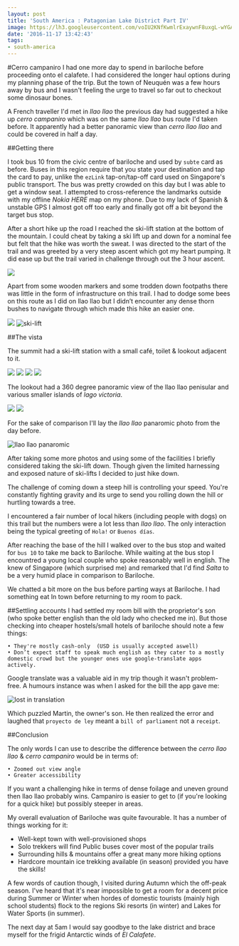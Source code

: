 ```yaml
---
layout: post
title: 'South America : Patagonian Lake District Part IV'
image: https://lh3.googleusercontent.com/voIU2KNfKwmlrExaywnF8uxgL-wYGAXKq9EsiVyDqzApemxbcvO11HBUZt5XEoITCZLC3EL183-GYPMblccRY_lvr6Gm-BCVn_Qe-hTXttzGkpnCEBlK-bRrvhOOIEkfJFZ5pnkqtgFM-hicVRYOinhL4fhgSklJIae_m_910_0MrYpb8IFPzHDxCg95U97xtWM7fHHSzCSkDHdHkSZ7asRDCso94EDnJBxBYZeYLG2tdn2p1hNFCuOU8AR2PjqKnvmldF6hVhLq0kmyup7kOZUdzV8BjhAN-vLaYDO7aiSu4K4HCbOfr47WTMIu1zjp7Q-550aK2AFdia06pcHGFWA5cX5MzBmcDOOpnvZIWAPKi96RjenPVJL--gm_aW7EAmLzJZyj9_HPhjsEkMyst-Ww5mPssJIfyslNSP9JnoiQoYsywsWff_ju7SJ30XYovP0ZhjoC5qux-XPduVhc0CswhwQHnabley5zYSr5GwUOICiPN5XF2ZyBgR3z3qKHY2mNmdyNxUzMRSMg3a9YCZMqG-2yRb-wcbZKj3NXmF2lbHDmU3JLfmEVEei0C8sb8QbGw2sUox_n3Nx6AykeDBYACqF-yC5Nuf2G5tNxTQ=w1560-h343-no
date: '2016-11-17 13:42:43'
tags:
- south-america
---
```


#Cerro campaniro
I had one more day to spend in bariloche before proceeding onto el calafete. I had considered the longer haul options during my planning phase of the trip. But the town of Neuquén was a few hours away by bus and I wasn't feeling the urge to travel so far out to checkout some dinosaur bones.

<map of the region>

A French traveller I'd met in *llao llao* the previous day had suggested a hike up *cerro campaniro* which was on the same *llao llao* bus route I'd taken before. It apparently had a better panoramic view than *cerro llao llao* and  could be covered in half a day.

##Getting there

I took bus 10 from the civic centre of bariloche and used by `subte` card as before. Buses in this region require that you state your destination and tap the card to pay, unlike the `ezLink` tap-on/tap-off card used on Singapore's public transport. The bus was pretty crowded on this day but I was able to get a window seat. I attempted to cross-reference the landmarks outside with my offline *Nokia HERE* map on my phone. Due to my lack of Spanish & unstable GPS I almost got off too early and finally got off a bit beyond the target bus stop.

After a short hike up the road I reached the ski-lift station at the bottom of the mountain.  I could cheat by taking a ski lift up and down for a nominal fee but felt that the hike was worth the sweat. I was directed to the start of the trail and was greeted by a very steep ascent which got my heart pumping. It did ease up but the trail varied in challenge through out the 3 hour ascent. 

<img src="https://lh3.googleusercontent.com/mQAWM5-qBgKjQ9KBeHk-19avBIh-xfTH7ygJZCT5qKTpkso942ApxeHOyqJA7x3pNLT8Ecvopjr-wUQMI4_9OGWAeXMI9gEm1w6qtR2naGwJm5GSySmqiQVYmcDfiiZDa95gIquGvrGi8GRYHqLyEWkWckasPq_n24gkv7OgAuy6k4p9RRcvi4BTZFUd9kph44Z0gg5QUZYXH5xQ4qH6mRNumprjZVuEOSZird07aoJxUaqborZlVGvFmbCVdW_9OEXwd-_p0I2NoI-KrgI_9NG5bbTy-Z8H7mJ4uAJ4RSNprawsF_mFhRUlAL5s-qRaMgVmMLffMt1bHu0SqmBvm58Fm9Gq7osgterBNFdypLTU74LqtoeCMzxu9-M-b5SPCjeb954g4PXXtDbML5rfYI8RCrDGgCWiT7sUeh6N8ubEGagROtm7TDG8vtI9TUblpeB3Gc1k0K1WTwW7i2vT8Fv9Y8KuKi0teQD1hrQsdo5yMiULsXFw0QNl2040sIAKVRV37v5VjjOXVYuzhNHJdIAwFCKMbTVJRaZP-426Bt4qudmX2L1MkRg8IexcULWGxLbd-JYx9r20YP39SXSH40B0WVfY5ddqNlw4vY3fPw=w1080-h608-no"/>

Apart from some wooden markers and some trodden down footpaths there was little in the form of infrastructure on this trail. I had to dodge some bees on this route as I did on llao llao but  I didn’t encounter any dense thorn bushes to navigate through which made this hike an easier one.

<img src="https://lh3.googleusercontent.com/PXuD5gEpuMhAZ-MJiPLcTs6IIKaYlpZ-KqrgdJvIW-kDx5cysjxFeZmAdd3gVZWD7iTO2rx1QhyL68c1LYMLt0c8eBCCY9y0PcOhNnxbg1tBzJVBFjDzifWUT_0FTwgIYOuVuEFdo3vUgMOBtfHhCd3BMm12X9gbuJZQEKVDVhihdCO1qulpo-S9qIXnPwx5mhU-wkWLWM1fuKjYbRGUET3_mJl1ywRrBv6pYxS0uhp8qxzwAH1gaZgEiLwH0FMs6_tvtF2LPghkmI9Byd-ZkgNrAAWtkpRVmGctaHEANGYCxkhiZo8JZ2I1x4LicDpqDWnrGnUY_THaoo9YcQxKHW96jWmEl6DrOJobIuCZE-A3UTF0dhzbL-Jzqrsz0NsNVAFTbRKzVFOwMqbrnIfkTNrVgP0Ey3YCNHh3rWH53XvBawhnYQ6UxTZJQbXjpo9enMe1_uA3mR1jh3LujG7UCgjU1XuX4AJo2zMoWP15AdwjIFRxV0LxgWTmV9J0VjMeQWrPcQjg0wGwHE1QBlbZf7wvehKhhxHbYNfIRxVSDTdva23a7zeI48G4LYhAh7HXqgWXt5sXS0m3kDkEOmfYzA9SIx_BnEjKs2bNhW2y3w=w1080-h608-no"/>

<img src="https://lh3.googleusercontent.com/4kewD3GwZ914cMm4QcY0f2pBoXrw-4sGFO3xN0RKF1f6wRpSDFRtt5ob9yoqVbpeAsyBkRuoGLViM1QuQS3_YjP_74BFiFPQkAfKJjORuDas9guXCuRD-3D4HyVcEd2wG8WZ-4vdlqbXWrg2aGN7xkIICe9v1nLyWTTtQo-H3tZ5sNrcTc4ChjIRSfsC-NNksj8DnDywqOefqtSuxa4e9XyCfK5vWrb4nul7IoOvW4mqxQF4xKHcN1xbgwPsPVGfmLvwrjdnEpyH7mFhHiVhZXqpWGwJM3t7vyEvADaGCx94ZM9w9sAGDe9g1hmLhHwZY9NSAVyUzoA7nP0u0dB30Xop0i314EY9W3fruCpG1lMgiDOv1MQPneXTmvP9edbmciPjhyPZkjLpLnQXS04U2tEsI4f7DdIgynfC4j5AygLFMWqfZbjf7hwS7eachLDS15YvABtBVX9qMlnWUr0hQeR2TGNrOBwI679nG1ABBte5Ovji984tYbOlD3QfxnRV8MVoBkpZDiBMDYwIcyJZeGRYRYLh0PFAPqUihzN6lHMwYkW8Y_ydVN-qXsmO5joo-I_v2jOdMqE5bkxmu_ijMBDMBykOgnBxfP_pQNAxtA=w1080-h608-no" alt="ski-lift">

##The vista

The summit had a ski-lift station with a small café, toilet & lookout adjacent to it.

<img src="https://lh3.googleusercontent.com/7ysWus7ZkZVCY6w55F-eLMnLvJHSLeuUK693XK_k8J6aRnsnteTcF1bL4E2LWAKBvq88Sq0yRPsI2UbOY1EazLoKXFulLUfF5HOqNZf--NseDLBpwad4BpcUM1DOn0wE9h8oLEDtfslBXu9jZmqlw1EX4VuJRtXJ0h5jUH-GwR8bIgqmudf7JJOJBTpDBqK89cFAjJyICkQWarUC2i_KEgLCsjs3stv7yU2_s-OP2yPSr2u7BNkVUVp5FA_kpgg7d6ZD7K7HUyS26OxYBlBVBr_lEbOY0H4MPIZRCLInhLhI7GZPAfby_NMkWlLXszYe9MP555JtLJnn-DG7nJrlAnl_rr0L9GfhGJf9EMZ1P6lxxwj7P-CRTXoyzju0fCpplvUJ5QvxzH909O8aGopJgcR0oqIQxdIUawpd7DhRdXATfDiuqRsjHgDsx63H3kka7pbHqsLogAvP1i4y1-TckQbemLBgp0BNOKKIJw36rMJ_lkLpkTqW-P3rL16rRS-RisnbE-SKUBS-Fmn_B8pyKBY4Jctb9oRU5tOGeVF67kWEDaw3fmUt4dpIU9JcGx8a19PG8b8epXrrLE0nEohBlpxflk1giQ7kPAUFpcLJaQ=w1080-h608-no"/>

<img src="https://lh3.googleusercontent.com/obSDQULLHITWaDF3I_RXEBEP1CWHO9fq4KdWuK5jJLnfrFu4Dwa9OH1b-hCXhBAxDGFJoLteC98qGfaQ67rUG33Y3xcYz7hbGI0YUWFm5sEmmEoFr6oEmIM4tMFi7H4ljtTFSmXLqjfm6WV8eF5J3Y04Lvg3vK7LYi1oPhyn-7ak6_LGMU7YRdhtxmI9TrboaA5nhyDKwWj6MdlXxxxk0HZ8oizcjmtnErjxN-zYlwadCtUpLUqzDSlGeDAQsxySPpqr_O1BBxeKntVRXItGJxKlo7re8nu97RmimCS6j8zReK6MFI9SQEqcx14_PnaotD8uGtEvZrBI-XvD4lIAe9OLm-57If8OjyEWIiMLZy6P_qX7th2f6RIg8ikjgYo1WhQOzJGNuWrSggpoHRlCsmdRf5ck6hlIR3MrUmI_HQicNZX3Wimtu3r62W-2KPFyxdXhWAMxiNNw1gBoCVAtdrtB7T06XJMO4szLiT2CxJXgFSxAf3g9rJl8I_cYLl12t0LgJBjeC517i12Ryvh8PAVIZNYkXD5QJMdCiEwl4myrc4dz7z3YCM38W5JUbtEJL_y_mhAleRABASCFfmAoiKKyQraM7Vnn8kJt-O3-Fw=w1560-h883-no"/>

<img src="https://lh3.googleusercontent.com/0XoCEJ3qbcUiL5tmicESVt1gGLUIC7ArSci2j0iIU8zfCqNmPlJZ_4RQTKgsA7TxLdBCmu1ZjgqFNT1vP9x4HFK8vOZiPw6rjr6JsUsG_0SNEaq2rx6lGWbW22-qZU5iy5azupLPYIxcw2j5YaSZ47sVodai8Wa9m9Bcr0ekriMR-lzQZg1Nn02RVHlldjIs3lnyTrIcaiKMC-FI4JEZHJ3yUm3k5FH9dYcSQGfjfIEBZ1Ax8dZDTmzHQffn7ekhVeGmSJuDu2TcUMm3ui9kluCReYqNox3S6oNq6eIfDWjfaDbcd5nAKtS4AcgziZ_thWibhG2u7qORTKDbIt46hcCeg9pES_JsqjO8gW-yQinUg-3SLw9QtMaRsIrHwux1qgKy2DXFIi8k60uK4li5BhuzU1iuoWd1UO2Z-alkWkH9vvSXZ30j399E0QEpom0m1Af3F2q5IjJ_htee7zhusiuKv1TFrPzFeKvaZcNyKm44pQeUhVSY982_fPPLja9oIun1eCsANKp40wFpFoO5Yjn_hcnfxhcf6SG3fVs_6WCjvFaY8cXw68C8qxeKPMaq_4Et1KWO8VWjhSnvafrBfaXFCMDQ7eipyFQh0GnJxg=w1560-h883-no"/>

<img src="https://lh3.googleusercontent.com/7V1T5ZDx2DA8VBR14DizqFvja-lmmcxI-Fie5rsTB15vn9lLUnJNo1zY-4EsN1GvKGr-AOMELXZLK0zKZgLrjNBEPimK3GjtOFRUuaL65rxPkB7t4O2aJO0YBJcFKMqKS1QLvnzqyg7bhE2ymnyRMKhC-nRvOq9c3aeSBGdBY5lsX9NdbRVT2RKx0ia9b-rJSFjE9thlDRGlzem_dnVg8E2n36gwbi18TJvLU6RFvfvwKDmaoUr-vAuZ-GvtzFu6XYo_jYOGdk-KGEHco0Cehf3RfvB0u9zlsJK-tnn5f4383ApnVMmwDXIYQAkGJncHj8y8b04K-TYTk9_WUar7EyJ1VzKgJ9c4whvQzuAfL-h7ihKSEzHmHgKV5X-reh06SuiaBUO3pfqeMKd0IGLKm1utS-65znKNLKIeVoGOjJ9RRNN1yenX-RBz9noS2_q6zwrZD3Wj0_CnvPnuXbLyfJNcDZ4H5KElkIg2eHTTiARkJoQxpasxuE485_Dy3W6W2gChA5UgXgNOup_i6_ZSJEVWz4MOPCGCZQchO5rAidOBaf_TMeb0V8HSareTwIRUP6D1d0sZP5sA5DyZgW4COOpuFeeg_NFEEGn0vM2Bog=w1560-h883-no"/>

The lookout had a 360 degree panoramic view of the llao llao penisular and various smaller islands of *lago victoria*.

<img src="https://lh3.googleusercontent.com/oNo1jjGSk81Kox161GSAz6G-FBnK6u88yr9sstxaFqjN8OP0CDsWxz1yKRaHsJWReUKQUyqeHzLB0V4hMRqwz3dvmpmK1-2MS4ktrnUFNea6mHrT75GNW_mbE8RG91KWdhHaN5IRvL1EIi6uzWuEHHXoXaVAR2nCvQ3i1-dOoVGsx5AJCKHg_pM6vYuCfxXP1_avbAhcS0Ne94TaWsf7rwO8S739Ns0rIvJ6k6JUUIEJI_c9yWG98gdLO7XbJGLYSrL_GqaBdPiiF0v87Jppusa-veQ2oJt1GeCi8SIBFpXLsl8ZsPXTCBNKVD8Bni3pC8zf17EPENCuHcfXqQbP2lb8T6uhBTcYp8qIaDU77Ob6KRbuOGwe2RY2oEMMj_7_10WQtufQcfnghPN-FE2iLjXWgIagjPD57yX4VmAHEbfF3VfP2rw8oIuU6znqBioYxOFUDSrmGWY-l9gLusPSSnYKRmRneI9F-1l8Qk8jMyoNIP0iaVu4LgUUNQ7Q06PEd_Ze7cVeTJsJ4EMtfrhmuayXEEUeTNOZ5-Md29fnyinm8CyHhtl3SJVJqtdRxOX71Q0_KLjqnJ-ehDvqNJ4HTF1Fgprhs_5vBCcJZeuPBQ=w1080-h238-no"/>

<img src="https://lh3.googleusercontent.com/IA4IdZLldkhFijOuBWUG8rr9Yg3h-oiEkUwIZntY0oka2CVqn2lcM3SVGRku167024lCa37ScU9SMDHX8X5fyQbFJO5Q0Zv8fZjF-nRoQN23xj2FafaV0gUUjCeLdou9iNIPC_1OwZfU57bUeqC97L8BRg6-46p07cK_7TDoT3J5v9fNodUUfp9rIhwrVZx16kYu9lNHRAAOBzpdekFahSZ59ni5I_lxrylHBiDIEnoqX1CDcjP-g4_8tYzQ6ctWECz_M_f8YaA63NNaly3SiLPaTGbmfYuaXJQ-4iChllsDZY-9zoEUZiZqrTfJI_TQ6p1RQCFBXvuEo_Y48eWrqJpfQ3tRQuasPUB8RwuW9RsdwlMzqiKxHtr-4n7aonRP8PbnpCj3wfT_cQjoYWKE7yCH5r7A4BvaPXAt6ZoZEoP8WQ6TfQJZN6SwuyjqXYHRimuMaWr-kEYs35WomvGwLDS5sepC7yzl5S-1-b0cPls5Z6nsTxz1vF2KqYyz5ymd03sJw8-CRiOCwkQGQ3lOLOG62OPyWzW4GWPtwzuWvnrQs_pp9XjzwacK9SnW6cSwWbYaEmSuy-Ineg36P7UbMHlpHtv3zYdwls2RPRWBPw=w1080-h238-no"/>

For the sake of comparison I'll lay the *llao llao* panaromic photo from the day before.

<img src="https://lh3.googleusercontent.com/5F43XQybFxyqOMXvkpGonRBArY2mygBqtoAwrUhOeBBDswOPWq8Gun4CEYVc5F6FIEpNTbOnVR0xt6MNj-vE4k4Ee5COHN56FEFicBppCLkC_49WvAqkcDzvAEJHRscqLr8rW1WHAzlL1XE1MgueEYU3m4__6lgFQXESWPl2qyGfZTNvM8WBKy4DN4BHf5TEpaobeR9EOHIG94N431PQRzllWJ4GytH8HCvg3dQ-WmtpsGI_6QXPXo7Ccf6Sg9biNk_l3v-rw1104CtAXODffSglAsOz3ru-COZng3tlQSJmb-Xo9hw3xNRQjzK9ffxcZ83piEFoLQhyCsQTB8IU6vv-4pRsyPBZ_kt74PSUEsfDbtu4UgFAkDnPLKDq7ou7HjM0sGH5LOLGZYB3DcwVsrjsKWsW6yfOprl7xeJY2wheDKyhiMPIrcCWdVzBRNtdazSgWCwR_tsWHiBJoxuR8IpwOCoui8RAxQ4BtLrrcdQUz_ooVt0KDHbTqEYHD_eBg0_hBo6xwuAygc6ELGJORMJWjejEMN-YJjb_myAymMONzKrD3XWVnA9JcJpneqQ5UDBRuPXTyyjqxZ-l7iSH4XV09nsiSSiCtLumdgSK-A=w1392-h306-no" alt="llao llao panaromic"/>

After taking some more photos and using some of the facilities I briefly considered taking the ski-lift down. Though given the limited harnessing and exposed nature of ski-lifts I decided to just hike down.

The challenge of coming down a steep hill is controlling your speed. You're constantly fighting gravity and its urge to send you rolling down the hill or hurtling towards a tree.

I encountered a fair number of local hikers (including people with dogs) on this trail but the numbers were a lot less than *llao llao*. The only interaction being the typical greeting of `Hola!` or `Buenos días`.

After reaching the base of the hill I walked over to the bus stop and waited for `bus 10` to take me back to Bariloche. While waiting at the bus stop I encountred a young local couple who spoke reasonably well in english. The knew of Singapore (which surprised me) and remarked that I'd find *Salta* to be a very humid place in comparison to Bariloche.

We chatted a bit more on the bus before parting ways at Bariloche. I had something eat In town before returning to my room to pack.

##Settling accounts
 I had settled my room bill with the proprietor's son (who spoke better english than the old lady who checked me in). But those checking into cheaper hostels/small hotels of bariloche should note a few things:

	• They're mostly cash-only  (USD is usually accepted aswell)
	• Don’t expect staff to speak much english as they cater to a mostly domestic crowd but the younger ones use google-translate apps actively.

Google translate was a valuable aid in my trip though it wasn't  problem-free. A humours instance was when I asked for the bill the app gave me:

<img src="https://lh3.googleusercontent.com/JQyiFg8Uhz6PBEQs0gAug5Xq6U3zDijxoCHmnFfsGlr6F1XAiXmgZZSDFgqb3w2ZGXEHnNqQKIF7mp9YMpjKw_oBY6deManmdfFYmEbY6FjJFg2SH7LDW090CHzNfwyzT3M94hzkVC7RswgKArw5rHKSaFplWaC_Vw9su3vXdhD7R0qE1cbrusXBJLZRMVKYy92CsPBW8HtREnHadiY1up6cCsUweN95Wt8LhsXjFDjRHLff9u4wILBSUnL1yYvOdDZ3yYblZNneBn-1KMEKEHX9EmjVOyRLGyqJOoOYcsaubwOjzAQK8VP22vS7u2DMlwvg37SdyUqsNaH5cWEf7tWc018HrpN84mgTXjXjayV4SCqdLo-kH68diGVGtipVqjRublNXIqOhULwVYkmKq5_XRoiHt1Is10GvcBz-ZF9VT5eAw4WBryMusp58Xl3Zit6h2dnjBBxfFRgM83GsZ3gAhYnMkkCsxCp24lRPn1sfxjDqc-rFPhOQVBT0Yxq6gxvfNPHOv8MAVl-_ftkizlch6RM8-skPj9M-BcQr1_59ZzmfYO7yrqnnPFg3SJif--VPg4XmIMzCADjHBZpK5fogYSpOWssipibimFrbGw=w447-h794-no" alt="lost in translation"/>

Which puzzled Martin, the owner's son. He then realized the error and laughed that `proyecto de ley` meant a `bill of parliament` not a `receipt`.

##Conclusion

The only words I can use to describe the difference between the *cerro llao llao* & *cerro campaniro* would be in terms of:

	• Zoomed out view angle
	• Greater accessibility

If you want a challenging hike in terms of dense foilage and uneven ground then llao llao probably wins. Campaniro is easier to get to (if you're looking for a quick hike)  but possibly steeper in areas.

My overall evaluation of Bariloche was quite favourable. It has a number of things working for it:

* Well-kept town with well-provisioned shops
* Solo trekkers will find Public buses cover most of the popular trails
* Surrounding hills & mountains offer a great many more hiking options
* Hardcore mountain ice trekking available (in season) provided you have the skills!

A few words of caution though, I visited during Autumn which the off-peak season. I've heard that it's near impossible to get a room for a decent price during Summer or Winter when hordes of domestic tourists (mainly high school students) flock to the regions Ski resorts (in winter) and Lakes for Water Sports (in summer).

The next day at 5am I would say goodbye to the lake district and brace myself for the frigid Antarctic winds of *El Calafete*.